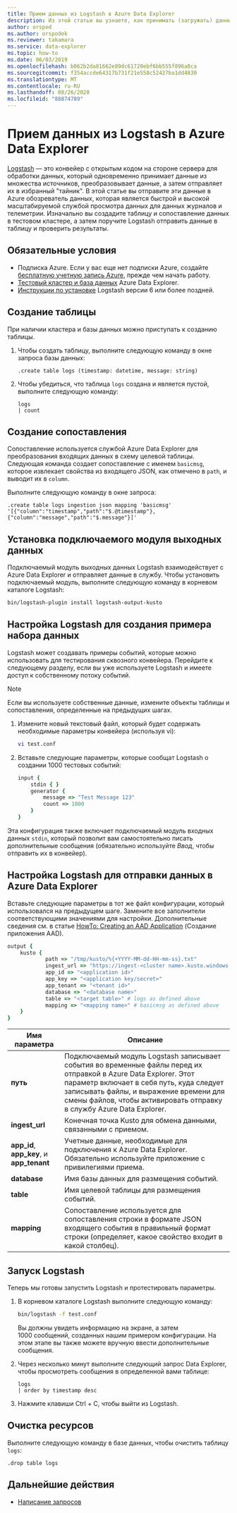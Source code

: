 ```yaml
---
title: Прием данных из Logstash в Azure Data Explorer
description: Из этой статьи вы узнаете, как принимать (загружать) данные в Azure обозреватель данных из Logstash.
author: orspod
ms.author: orspodek
ms.reviewer: takamara
ms.service: data-explorer
ms.topic: how-to
ms.date: 06/03/2019
ms.openlocfilehash: b062b2da81662e89dc61720ebf6bb555f896a8ca
ms.sourcegitcommit: f354accde64317b731f21e558c52427ba1dd4830
ms.translationtype: MT
ms.contentlocale: ru-RU
ms.lasthandoff: 08/26/2020
ms.locfileid: "88874789"
---
```

# <a name="ingest-data-from-logstash-to-azure-data-explorer"></a>Прием данных из Logstash в Azure Data Explorer

[Logstash](https://www.elastic.co/products/logstash) — это конвейер с открытым кодом на стороне сервера для обработки данных, который одновременно принимает данные из множества источников, преобразовывает данные, а затем отправляет их в избранный "тайник". В этой статье вы отправите эти данные в Azure обозреватель данных, которая является быстрой и высокой масштабируемой службой просмотра данных для данных журналов и телеметрии. Изначально вы создадите таблицу и сопоставление данных в тестовом кластере, а затем поручите Logstash отправить данные в таблицу и проверить результаты.

## <a name="prerequisites"></a>Обязательные условия

* Подписка Azure. Если у вас еще нет подписки Azure, создайте [бесплатную учетную запись Azure](https://azure.microsoft.com/free/), прежде чем начать работу.
* [Тестовый кластер и база данных](create-cluster-database-portal.md) Azure Data Explorer.
* [Инструкции по установке](https://www.elastic.co/guide/en/logstash/current/installing-logstash.html) Logstash версии 6 или более поздней.

## <a name="create-a-table"></a>Создание таблицы

При наличии кластера и базы данных можно приступать к созданию таблицы.

1. Чтобы создать таблицу, выполните следующую команду в окне запроса базы данных:

    ```Kusto
    .create table logs (timestamp: datetime, message: string)
    ```

1. Чтобы убедиться, что таблица `logs` создана и является пустой, выполните следующую команду:
    ```Kusto
    logs
    | count
    ```

## <a name="create-a-mapping"></a>Создание сопоставления

Сопоставление используется службой Azure Data Explorer для преобразования входящих данных в схему целевой таблицы. Следующая команда создает сопоставление с именем `basicmsg`, которое извлекает свойства из входящего JSON, как отмечено в `path`, и выводит их в `column`.

Выполните следующую команду в окне запроса:

```Kusto
.create table logs ingestion json mapping 'basicmsg' '[{"column":"timestamp","path":"$.@timestamp"},{"column":"message","path":"$.message"}]'
```

## <a name="install-the-logstash-output-plugin"></a>Установка подключаемого модуля выходных данных

Подключаемый модуль выходных данных Logstash взаимодействует с Azure Data Explorer и отправляет данные в службу.
Чтобы установить подключаемый модуль, выполните следующую команду в корневом каталоге Logstash:

```sh
bin/logstash-plugin install logstash-output-kusto
```

## <a name="configure-logstash-to-generate-a-sample-dataset"></a>Настройка Logstash для создания примера набора данных

Logstash может создавать примеры событий, которые можно использовать для тестирования сквозного конвейера.
Перейдите к следующему разделу, если вы уже используете Logstash и имеете доступ к собственному потоку событий. 

> [!NOTE]
> Если вы используете собственные данные, измените объекты таблицы и сопоставления, определенные на предыдущих шагах.

1. Измените новый текстовый файл, который будет содержать необходимые параметры конвейера (используя vi):

    ```sh
    vi test.conf
    ```

1. Вставьте следующие параметры, которые сообщат Logstash о создании 1000 тестовых событий:

    ```ruby
    input {
        stdin { }
        generator {
            message => "Test Message 123"
            count => 1000
        }
    }
    ```

Эта конфигурация также включает подключаемый модуль входных данных `stdin`, который позволит вам самостоятельно писать дополнительные сообщения (обязательно используйте *Ввод*, чтобы отправить их в конвейер).

## <a name="configure-logstash-to-send-data-to-azure-data-explorer"></a>Настройка Logstash для отправки данных в Azure Data Explorer

Вставьте следующие параметры в тот же файл конфигурации, который использовался на предыдущем шаге. Замените все заполнители соответствующими значениями для настройки. Дополнительные сведения см. в статье [HowTo: Creating an AAD Application](kusto/management/access-control/how-to-provision-aad-app.md) (Создание приложения AAD). 

```ruby
output {
    kusto {
            path => "/tmp/kusto/%{+YYYY-MM-dd-HH-mm-ss}.txt"
            ingest_url => "https://ingest-<cluster name>.kusto.windows.net/"
            app_id => "<application id>"
            app_key => "<application key/secret>"
            app_tenant => "<tenant id>"
            database => "<database name>"
            table => "<target table>" # logs as defined above
            mapping => "<mapping name>" # basicmsg as defined above
    }
}
```

| Имя параметра | Описание |
| --- | --- |
| **путь** | Подключаемый модуль Logstash записывает события во временные файлы перед их отправкой в Azure Data Explorer. Этот параметр включает в себя путь, куда следует записывать файлы, и выражение времени для смены файлов, чтобы активировать отправку в службу Azure Data Explorer.|
| **ingest_url** | Конечная точка Kusto для обмена данными, связанными с приемом.|
| **app_id**, **app_key**, и **app_tenant**| Учетные данные, необходимые для подключения к Azure Data Explorer. Обязательно используйте приложение с привилегиями приема. |
| **database**| Имя базы данных для размещения событий. |
| **table** | Имя целевой таблицы для размещения событий. |
| **mapping** | Сопоставление используется для сопоставления строки в формате JSON входящего события в правильный формат строки (определяет, какое свойство входит в какой столбец). |

## <a name="run-logstash"></a>Запуск Logstash

Теперь мы готовы запустить Logstash и протестировать параметры.

1. В корневом каталоге Logstash выполните следующую команду:

    ```sh
    bin/logstash -f test.conf
    ```

    Вы должны увидеть информацию на экране, а затем 1000 сообщений, созданных нашим примером конфигурации. На этом этапе вы также можете вручную ввести дополнительные сообщения.

1. Через несколько минут выполните следующий запрос Data Explorer, чтобы просмотреть сообщения в определенной вами таблице:

    ```Kusto
    logs
    | order by timestamp desc
    ```

1. Нажмите клавиши Ctrl + C, чтобы выйти из Logstash.

## <a name="clean-up-resources"></a>Очистка ресурсов

Выполните следующую команду в базе данных, чтобы очистить таблицу `logs`:

```Kusto
.drop table logs
```

## <a name="next-steps"></a>Дальнейшие действия

* [Написание запросов](write-queries.md)